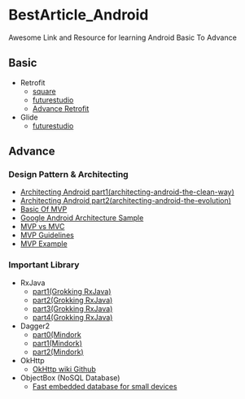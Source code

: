 # BestArticle_Android
Awesome Link and Resource for learning Android Basic To Advance

## Basic

* Retrofit
   - [square](http://square.github.io/retrofit/)
   - [futurestudio](https://futurestud.io/tutorials/retrofit-getting-started-and-android-client)
   - [Advance Retrofit](http://www.vogella.com/tutorials/Retrofit/article.html)
* Glide
   - [futurestudio](https://futurestud.io/tutorials/glide-getting-started)

## Advance

### Design Pattern & Architecting
 * [Architecting Android part1(architecting-android-the-clean-way)](https://fernandocejas.com/2014/09/03/architecting-android-the-clean-way/)
 * [Architecting Android part2(architecting-android-the-evolution)](https://fernandocejas.com/2015/07/18/architecting-android-the-evolution/)
 * [Basic Of MVP](https://hackernoon.com/basics-of-mvp-the-android-way-f75da407019d)
 * [Google Android Architecture Sample](https://github.com/googlesamples/android-architecture)
 * [MVP vs MVC](https://stackoverflow.com/questions/2056/what-are-mvp-and-mvc-and-what-is-the-difference)
 * [MVP Guidelines](https://medium.com/@cervonefrancesco/model-view-presenter-android-guidelines-94970b430ddf)
 * [MVP Example](https://github.com/MindorksOpenSource/android-mvp-architecture)
### Important Library
 * RxJava
   - [part1(Grokking RxJava)](https://blog.danlew.net/2014/09/15/grokking-rxjava-part-1/) 
   - [part2(Grokking RxJava)](https://blog.danlew.net/2014/09/15/grokking-rxjava-part-2/)
   - [part3(Grokking RxJava)](https://blog.danlew.net/2014/09/15/grokking-rxjava-part-3/)
   - [part4(Grokking RxJava)](https://blog.danlew.net/2014/09/15/grokking-rxjava-part-4/)
* Dagger2
   - [part0(Mindork](https://blog.mindorks.com/android-dagger2-critical-things-to-know-before-you-implement-275663aecc3e#.bskiz1879)
   - [part1(Mindork)](https://blog.mindorks.com/introduction-to-dagger-2-using-dependency-injection-in-android-part-1-223289c2a01b#.ki6nt86l6)
   - [part2(Mindork)](https://blog.mindorks.com/introduction-to-dagger-2-using-dependency-injection-in-android-part-2-b55857911bcd#.mkpzyk8sa)
* OkHttp
   - [OkHttp wiki Github](https://github.com/square/okhttp/wiki)
* ObjectBox (NoSQL Database)
   - [Fast embedded database for small devices](https://objectbox.io/)
